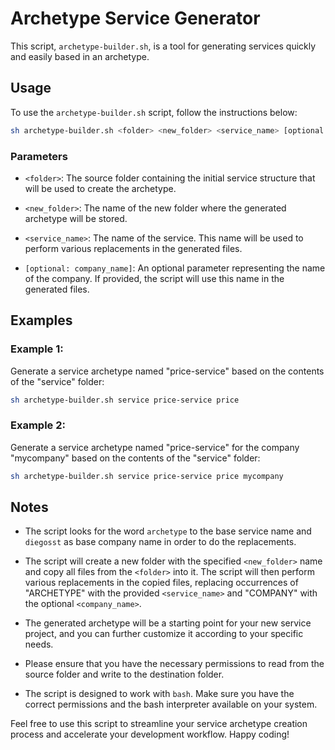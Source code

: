 # Archetype Service Generator

This script, `archetype-builder.sh`, is a tool for generating services quickly and easily based in an archetype.

## Usage

To use the `archetype-builder.sh` script, follow the instructions below:

```bash
sh archetype-builder.sh <folder> <new_folder> <service_name> [optional: company_name]
```

### Parameters

- `<folder>`: The source folder containing the initial service structure that will be used to create the archetype.


- `<new_folder>`: The name of the new folder where the generated archetype will be stored.


- `<service_name>`: The name of the service. This name will be used to perform various replacements in the generated files.


- `[optional: company_name]`: An optional parameter representing the name of the company. If provided, the script will use this name in the generated files.

## Examples

### Example 1:

Generate a service archetype named "price-service" based on the contents of the "service" folder:

```bash
sh archetype-builder.sh service price-service price
```

### Example 2:

Generate a service archetype named "price-service" for the company "mycompany" based on the contents of the "service" folder:

```bash
sh archetype-builder.sh service price-service price mycompany
```

## Notes

- The script looks for the word `archetype` to the base service name and `diegosst` as base company name in order to do the replacements.


- The script will create a new folder with the specified `<new_folder>` name and copy all files from the `<folder>` into it. The script will then perform various replacements in the copied files, replacing occurrences of "ARCHETYPE" with the provided `<service_name>` and "COMPANY" with the optional `<company_name>`.


- The generated archetype will be a starting point for your new service project, and you can further customize it according to your specific needs.


- Please ensure that you have the necessary permissions to read from the source folder and write to the destination folder.


- The script is designed to work with `bash`. Make sure you have the correct permissions and the bash interpreter available on your system.


Feel free to use this script to streamline your service archetype creation process and accelerate your development workflow. Happy coding!
